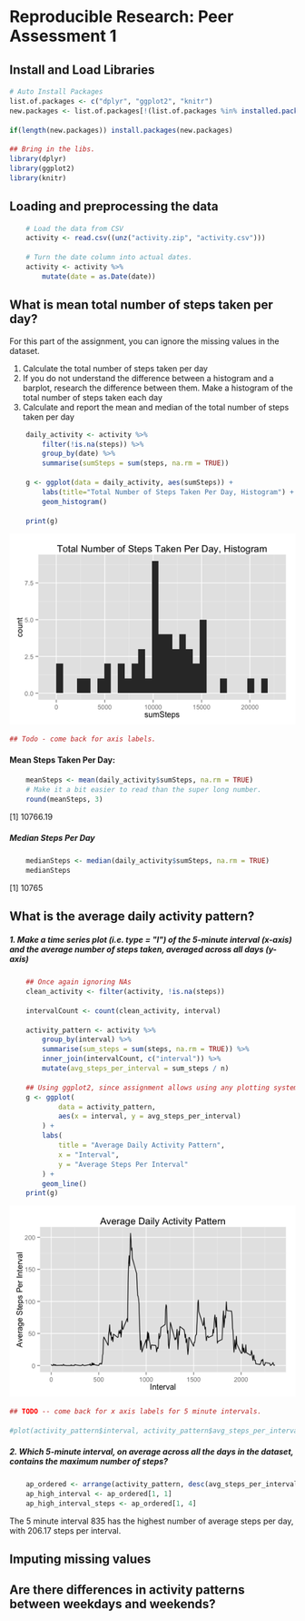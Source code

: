 # Reproducible Research: Peer Assessment 1

## Install and Load Libraries

```r
# Auto Install Packages
list.of.packages <- c("dplyr", "ggplot2", "knitr")
new.packages <- list.of.packages[!(list.of.packages %in% installed.packages()[,"Package"])]

if(length(new.packages)) install.packages(new.packages)

## Bring in the libs.
library(dplyr)
library(ggplot2)
library(knitr)
```

## Loading and preprocessing the data

```r
    # Load the data from CSV
    activity <- read.csv((unz("activity.zip", "activity.csv")))
    
    # Turn the date column into actual dates.    
    activity <- activity %>%
        mutate(date = as.Date(date))
```



## What is mean total number of steps taken per day?
For this part of the assignment, you can ignore the missing values in the dataset.

1. Calculate the total number of steps taken per day
2. If you do not understand the difference between a histogram and a barplot, research the difference between them. Make a histogram of the total number of steps taken each day
3. Calculate and report the mean and median of the total number of steps taken per day


```r
    daily_activity <- activity %>%
        filter(!is.na(steps)) %>%
        group_by(date) %>%
        summarise(sumSteps = sum(steps, na.rm = TRUE))

    g <- ggplot(data = daily_activity, aes(sumSteps)) + 
        labs(title="Total Number of Steps Taken Per Day, Histogram") + 
        geom_histogram()

    print(g)
```

![](PA1_template_files/figure-html/sumsteps-1.png) 

```r
## Todo - come back for axis labels.
```

#### Mean Steps Taken Per Day: 

```r
    meanSteps <- mean(daily_activity$sumSteps, na.rm = TRUE)
    # Make it a bit easier to read than the super long number.
    round(meanSteps, 3)
```

[1] 10766.19

##### Median Steps Per Day

```r
    medianSteps <- median(daily_activity$sumSteps, na.rm = TRUE)
    medianSteps
```

[1] 10765




## What is the average daily activity pattern?

##### 1. Make a time series plot (i.e. type = "l") of the 5-minute interval (x-axis) and the average number of steps taken, averaged across all days (y-axis)


```r
    ## Once again ignoring NAs
    clean_activity <- filter(activity, !is.na(steps))
    
    intervalCount <- count(clean_activity, interval)
   
    activity_pattern <- activity %>%
        group_by(interval) %>%
        summarise(sum_steps = sum(steps, na.rm = TRUE)) %>%
        inner_join(intervalCount, c("interval")) %>%
        mutate(avg_steps_per_interval = sum_steps / n)

    ## Using ggplot2, since assignment allows using any plotting system.
    g <- ggplot(
            data = activity_pattern, 
            aes(x = interval, y = avg_steps_per_interval)
        ) + 
        labs(
            title = "Average Daily Activity Pattern",
            x = "Interval",
            y = "Average Steps Per Interval"
        ) + 
        geom_line()
    print(g)
```

![](PA1_template_files/figure-html/activity_pattern-1.png) 

```r
## TODO -- come back for x axis labels for 5 minute intervals.

#plot(activity_pattern$interval, activity_pattern$avg_steps_per_interval, type="l")
```

##### 2. Which 5-minute interval, on average across all the days in the dataset, contains the maximum number of steps?

```r
    ap_ordered <- arrange(activity_pattern, desc(avg_steps_per_interval))
    ap_high_interval <- ap_ordered[1, 1]
    ap_high_interval_steps <- ap_ordered[1, 4]
```

The 5 minute interval 835 has the highest number of average steps per day, with 206.17 steps per interval. 

## Imputing missing values



## Are there differences in activity patterns between weekdays and weekends?
